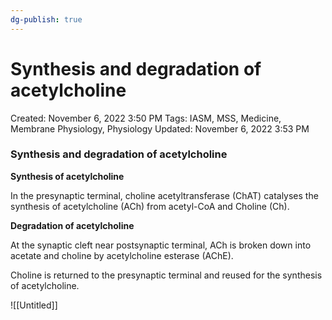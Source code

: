 ```yaml
---
dg-publish: true
---
```


# Synthesis and degradation of acetylcholine

Created: November 6, 2022 3:50 PM
Tags: IASM, MSS, Medicine, Membrane Physiology, Physiology
Updated: November 6, 2022 3:53 PM

### Synthesis and degradation of acetylcholine

****************************************************Synthesis of acetylcholine****************************************************

In the presynaptic terminal, choline acetyltransferase (ChAT) catalyses the synthesis of acetylcholine (ACh) from acetyl-CoA and Choline (Ch).

********************************************************Degradation of acetylcholine********************************************************

At the synaptic cleft near postsynaptic terminal, ACh is broken down into acetate and choline by acetylcholine esterase (AChE).

Choline is returned to the presynaptic terminal and reused for the synthesis of acetylcholine.

![[Untitled]]